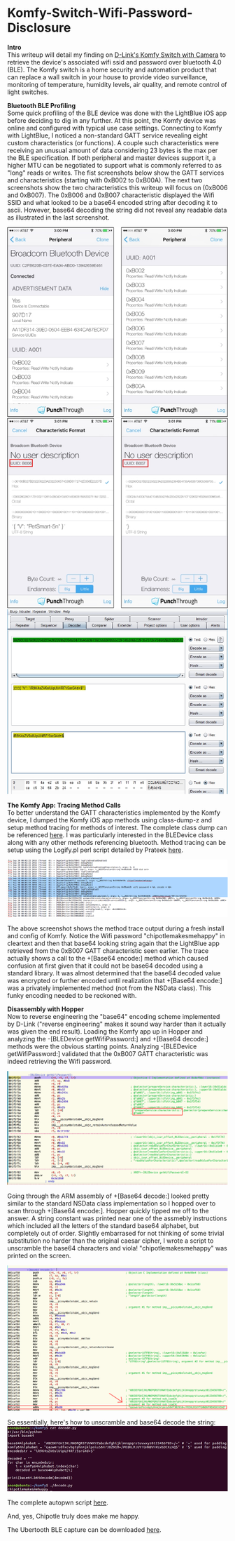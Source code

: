 # Komfy-Switch-Wifi-Password-Disclosure

<b>Intro</b><br />
This writeup will detail my finding on <a href="http://us.dlink.com/products/connected-home/komfy-switch-with-camera/">D-Link's Komfy Switch with Camera</a> to retrieve the device's associated wifi ssid and password over bluetooth 4.0 (BLE). The Komfy switch is a home security and automation product that can replace a wall switch in your house to provide video surveillance, monitoring of temperature, humidity levels, air quality, and remote control of light switches.

<b>Bluetooth BLE Profiling</b><br />
Some quick profiling of the BLE device was done with the LightBlue iOS app before deciding to dig in any further. At this point, the Komfy device was online and configured with typical use case settings. Connecting to Komfy with LightBlue, I noticed a non-standard GATT service revealing eight custom characteristics (or functions). A couple such characteristics were receiving an unusual amount of data considering 23 bytes is the max per the BLE specification. If both peripheral and master devices support it, a higher MTU can be negotiated to support what is commonly referred to as "long" reads or writes. The fist screenshots below show the GATT services and characteristics (starting with 0xB002 to 0xB00A). The next two screenshots show the two characteristics this writeup will focus on (0xB006 and 0xB007). The 0xB006 and 0xB007 characteristic displayed the Wifi SSID and what looked to be a base64 encoded string after decoding it to ascii. However, base64 decoding the string did not reveal any readable data as illustrated in the last screenshot.

<img src="https://github.com/jasondoyle/Komfy-Switch-Wifi-Password-Disclosure/blob/master/screenshots/lb-profile.jpg">

<img src="https://github.com/jasondoyle/Komfy-Switch-Wifi-Password-Disclosure/blob/master/screenshots/lb-characteristics.jpg">

<img src="https://github.com/jasondoyle/Komfy-Switch-Wifi-Password-Disclosure/blob/master/screenshots/wifi-pass-asciihex.jpg">

<b>The Komfy App: Tracing Method Calls</b><br />
To better understand the GATT characteristics implemented by the Komfy device, I dumped the Komfy iOS app methods using class-dump-z and setup method tracing for methods of interest. The complete class dump can be referenced <a href="https://github.com/jasondoyle/Komfy-Switch-Wifi-Password-Disclosure/blob/master/BLEDevice.h">here</a>. I was particularly interested in the BLEDevice class along with any other methods referencing bluetooth. Method tracing can be setup using the Logify.pl perl script detailed by Prateek <a href="http://resources.infosecinstitute.com/ios-application-security-part-34-tracing-method-calls-using-logify/">here</a>. 

<img src="https://github.com/jasondoyle/Komfy-Switch-Wifi-Password-Disclosure/blob/master/screenshots/trace.png">

The above screenshot shows the method trace output during a fresh install and config of Komfy. Notice the Wifi password "chipotlemakesmehappy" in cleartext and then that base64 looking string again that the LightBlue app retrieved from the 0xB007 GATT characteristic seen earlier. The trace actually shows a call to the +[Base64 encode:] method which caused confusion at first given that it could not be base64 decoded using a standard library. It was almost determined that the base64 decoded value was encrypted or further encoded until realization that +[Base64 encode:] was a privately implemented method (not from the NSData class). This funky encoding needed to be reckoned with.

<b>Disassembly with Hopper</b><br />
Now to reverse engineering the "base64" encoding scheme implemented by D-Link ("reverse engineering" makes it sound way harder than it actually was given the end result). Loading the Komfy app up in Hopper and analyzing the -[BLEDevice getWifiPassword:] and +[Base64 decode:] methods were the obvious starting points. Analyzing -[BLEDevice getWifiPassword:] validated that the 0xB007 GATT characteristic was indeed retrieving the Wifi password.

<img src="https://github.com/jasondoyle/Komfy-Switch-Wifi-Password-Disclosure/blob/master/screenshots/getwifipassword-arm.png">

Going through the ARM assembly of +[Base64 decode:] looked pretty similar to the standard NSData class implementation so I hopped over to scan through +[Base64 encode:]. Hopper quickly tipped me off to the answer. A string constant was printed near one of the assmebly instructions which included all the letters of the standard base64 alphabet, but completely out of order. Slightly embarrased for not thinking of some trivial substitution no harder than the original caesar cipher, I wrote a script to unscramble the base64 characters and viola! "chipotlemakesmehappy" was printed on the screen. 

<img src="https://github.com/jasondoyle/Komfy-Switch-Wifi-Password-Disclosure/blob/master/screenshots/base64encode-arm.png">

So essentially, here's how to unscramble and base64 decode the string:
<img src="https://github.com/jasondoyle/Komfy-Switch-Wifi-Password-Disclosure/blob/master/screenshots/decode-py.jpg">

The complete autopwn script <a href="https://github.com/jasondoyle/Komfy-Switch-Wifi-Password-Disclosure/blob/master/komfy-exploit.py">here</a>.

And, yes, Chipotle truly does make me happy.

The Ubertooth BLE capture can be downloaded <a href="https://github.com/jasondoyle/Komfy-Switch-Wifi-Password-Disclosure/blob/master/misc/ubertoothcapture.pcap">here</a>.
